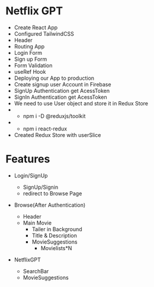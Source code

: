 # Netflix GPT

- Create React App
- Configured TailwindCSS
- Header
- Routing App
- Login Form
- Sign up Form
- Form Validation
- useRef Hook
- Deploying our App to production
- Create signup user Account in Firebase
- SignUp Authentication get AcessToken
- SignIn Authentication get AcessToken
- We need to use User object and store it in Redux Store
- - npm i -D @reduxjs/toolkit
- - npm i react-redux
- Created Redux Store with userSlice
# Features

- Login/SignUp
    - SignUp/Signin
    - redirect to Browse Page

- Browse(After Authentication)
    - Header
    - Main Movie
        - Tailer in Background
        - Title & Description 
        - MovieSuggestions
            - Movielists*N

- NetflixGPT
    - SearchBar
    - MovieSuggestions

